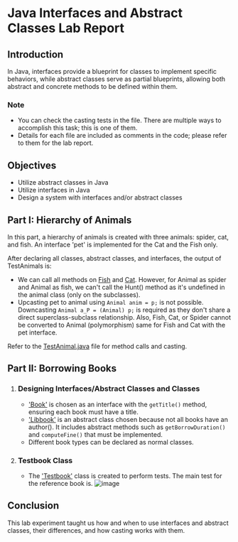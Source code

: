# Java Interfaces and Abstract Classes Lab Report

## Introduction
In Java, interfaces provide a blueprint for classes to implement specific behaviors, while abstract classes serve as partial blueprints, allowing both abstract and concrete methods to be defined within them.

### Note
- You can check the casting tests in the file. There are multiple ways to accomplish this task; this is one of them.
- Details for each file are included as comments in the code; please refer to them for the lab report.

## Objectives
- Utilize abstract classes in Java
- Utilize interfaces in Java
- Design a system with interfaces and/or abstract classes

## Part I: Hierarchy of Animals
In this part, a hierarchy of animals is created with three animals: spider, cat, and fish. An interface 'pet' is implemented for the Cat and the Fish only.

After declaring all classes, abstract classes, and interfaces, the output of TestAnimals is:
- We can call all methods on [Fish](https://github.com/alimed123/LAB6_interfaces_java/blob/main/Part1/Fish.java) and [Cat](https://github.com/alimed123/LAB6_interfaces_java/blob/main/Part1/cat.java). However, for Animal as spider and Animal as fish, we can't call the Hunt() method as it's undefined in the animal class (only on the subclasses).
- Upcasting pet to animal using `Animal anim = p;` is not possible. Downcasting `Animal a_P = (Animal) p;` is required as they don't share a direct superclass-subclass relationship. Also, Fish, Cat, or Spider cannot be converted to Animal (polymorphism) same for Fish and Cat with the pet interface.

Refer to the [TestAnimal.java](https://github.com/alimed123/LAB6_interfaces_java/blob/main/Part1/TestAnimal.java) file for method calls and casting.

## Part II: Borrowing Books
1. ### Designing Interfaces/Abstract Classes and Classes
   - ['Book'](https://github.com/alimed123/LAB6_interfaces_java/blob/main/Part2/Book.java) is chosen as an interface with the `getTitle()` method, ensuring each book must have a title.
   - ['Libbook'](https://github.com/alimed123/LAB6_interfaces_java/blob/main/Part2/Libbook.java) is an abstract class chosen because not all books have an author(). It includes abstract methods such as `getBorrowDuration()` and `computeFine()` that must be implemented.
   - Different book types can be declared as normal classes.

2. ### Testbook Class
   - The ['Testbook'](https://github.com/alimed123/LAB6_interfaces_java/blob/main/Part2/TestBook.java) class is created to perform tests. The main test for the reference book is.
    ![image](https://github.com/alimed123/LAB6_interfaces_java/assets/92314175/ac942f90-9126-4802-a65e-ed446942509c)

## Conclusion
This lab experiment taught us how and when to use interfaces and abstract classes, their differences, and how casting works with them.
